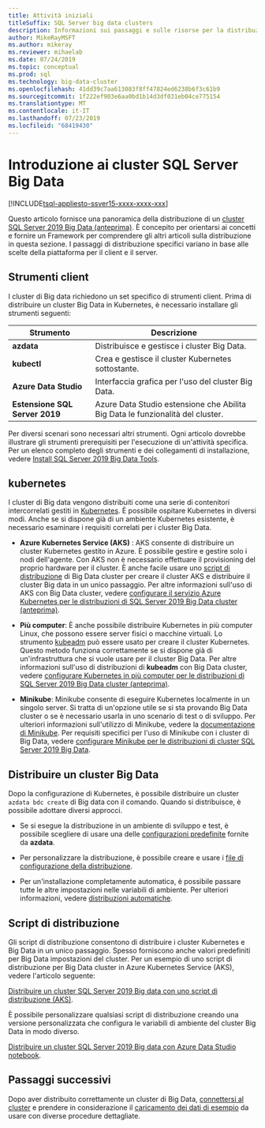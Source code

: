 ```yaml
---
title: Attività iniziali
titleSuffix: SQL Server big data clusters
description: Informazioni sui passaggi e sulle risorse per la distribuzione di SQL Server cluster 2019 Big Data (anteprima).
author: MikeRayMSFT
ms.author: mikeray
ms.reviewer: mihaelab
ms.date: 07/24/2019
ms.topic: conceptual
ms.prod: sql
ms.technology: big-data-cluster
ms.openlocfilehash: 41dd39c7aa613083f8ff47824ed6238b6f3c61b9
ms.sourcegitcommit: 1f222ef903e6aa0bd1b14d3df031eb04ce775154
ms.translationtype: MT
ms.contentlocale: it-IT
ms.lasthandoff: 07/23/2019
ms.locfileid: "68419430"
---
```

# <a name="get-started-with-sql-server-big-data-clusters"></a>Introduzione ai cluster SQL Server Big Data

[!INCLUDE[tsql-appliesto-ssver15-xxxx-xxxx-xxx](../includes/tsql-appliesto-ssver15-xxxx-xxxx-xxx.md)]

Questo articolo fornisce una panoramica della distribuzione di un [cluster SQL Server 2019 Big Data (anteprima)](big-data-cluster-overview.md). È concepito per orientarsi ai concetti e fornire un Framework per comprendere gli altri articoli sulla distribuzione in questa sezione. I passaggi di distribuzione specifici variano in base alle scelte della piattaforma per il client e il server.

## <a id="tools"></a>Strumenti client

I cluster di Big data richiedono un set specifico di strumenti client. Prima di distribuire un cluster Big Data in Kubernetes, è necessario installare gli strumenti seguenti:

| Strumento | Descrizione |
|---|---|
| **azdata** | Distribuisce e gestisce i cluster Big Data. |
| **kubectl** | Crea e gestisce il cluster Kubernetes sottostante. |
| **Azure Data Studio** | Interfaccia grafica per l'uso del cluster Big Data. |
| **Estensione SQL Server 2019** | Azure Data Studio estensione che Abilita Big Data le funzionalità del cluster. |

Per diversi scenari sono necessari altri strumenti. Ogni articolo dovrebbe illustrare gli strumenti prerequisiti per l'esecuzione di un'attività specifica. Per un elenco completo degli strumenti e dei collegamenti di installazione, vedere [Install SQL Server 2019 Big Data Tools](deploy-big-data-tools.md).

## <a name="kubernetes"></a>kubernetes

I cluster di Big data vengono distribuiti come una serie di contenitori intercorrelati gestiti in [Kubernetes](https://kubernetes.io/docs/home). È possibile ospitare Kubernetes in diversi modi. Anche se si dispone già di un ambiente Kubernetes esistente, è necessario esaminare i requisiti correlati per i cluster Big Data.

- **Azure Kubernetes Service (AKS)** : AKS consente di distribuire un cluster Kubernetes gestito in Azure. È possibile gestire e gestire solo i nodi dell'agente. Con AKS non è necessario effettuare il provisioning del proprio hardware per il cluster. È anche facile usare uno [script di distribuzione](quickstart-big-data-cluster-deploy.md) di Big Data cluster per creare il cluster AKS e distribuire il cluster Big data in un unico passaggio. Per altre informazioni sull'uso di AKS con Big Data cluster, vedere [configurare il servizio Azure Kubernetes per le distribuzioni di SQL Server 2019 Big Data cluster (anteprima)](deploy-on-aks.md).

- **Più computer**: È anche possibile distribuire Kubernetes in più computer Linux, che possono essere server fisici o macchine virtuali. Lo strumento [kubeadm](https://kubernetes.io/docs/setup/independent/create-cluster-kubeadm/) può essere usato per creare il cluster Kubernetes. Questo metodo funziona correttamente se si dispone già di un'infrastruttura che si vuole usare per il cluster Big Data. Per altre informazioni sull'uso di distribuzioni di **kubeadm** con Big Data cluster, vedere [configurare Kubernetes in più computer per le distribuzioni di SQL Server 2019 Big Data cluster (anteprima)](deploy-with-kubeadm.md).

- **Minikube**: Minikube consente di eseguire Kubernetes localmente in un singolo server. Si tratta di un'opzione utile se si sta provando Big Data cluster o se è necessario usarla in uno scenario di test o di sviluppo. Per ulteriori informazioni sull'utilizzo di Minikube, vedere la [documentazione di Minikube](https://kubernetes.io/docs/setup/minikube/). Per requisiti specifici per l'uso di Minikube con i cluster di Big Data, vedere [configurare Minikube per le distribuzioni di cluster SQL Server 2019 Big Data](deploy-on-minikube.md).

## <a name="deploy-a-big-data-cluster"></a>Distribuire un cluster Big Data

Dopo la configurazione di Kubernetes, è possibile distribuire un cluster `azdata bdc create` di Big data con il comando. Quando si distribuisce, è possibile adottare diversi approcci.

- Se si esegue la distribuzione in un ambiente di sviluppo e test, è possibile scegliere di usare una delle [configurazioni predefinite](deployment-guidance.md#deploy) fornite da **azdata**.

- Per personalizzare la distribuzione, è possibile creare e usare i [file di configurazione della distribuzione](deployment-guidance.md#configfile).

- Per un'installazione completamente automatica, è possibile passare tutte le altre impostazioni nelle variabili di ambiente. Per ulteriori informazioni, vedere [distribuzioni automatiche](deployment-guidance.md#unattended).

## <a name="deployment-scripts"></a>Script di distribuzione

Gli script di distribuzione consentono di distribuire i cluster Kubernetes e Big Data in un unico passaggio. Spesso forniscono anche valori predefiniti per Big Data impostazioni del cluster. Per un esempio di uno script di distribuzione per Big Data cluster in Azure Kubernetes Service (AKS), vedere l'articolo seguente:

[Distribuire un cluster SQL Server 2019 Big data con uno script di distribuzione (AKS)](quickstart-big-data-cluster-deploy.md).

È possibile personalizzare qualsiasi script di distribuzione creando una versione personalizzata che configura le variabili di ambiente del cluster Big Data in modo diverso.

[Distribuire un cluster SQL Server 2019 Big data con Azure Data Studio notebook](deploy-notebooks.md).

## <a name="next-steps"></a>Passaggi successivi

Dopo aver distribuito correttamente un cluster di Big Data, [connettersi al cluster](connect-to-big-data-cluster.md) e prendere in considerazione il [caricamento dei dati di esempio](tutorial-load-sample-data.md) da usare con diverse procedure dettagliate.